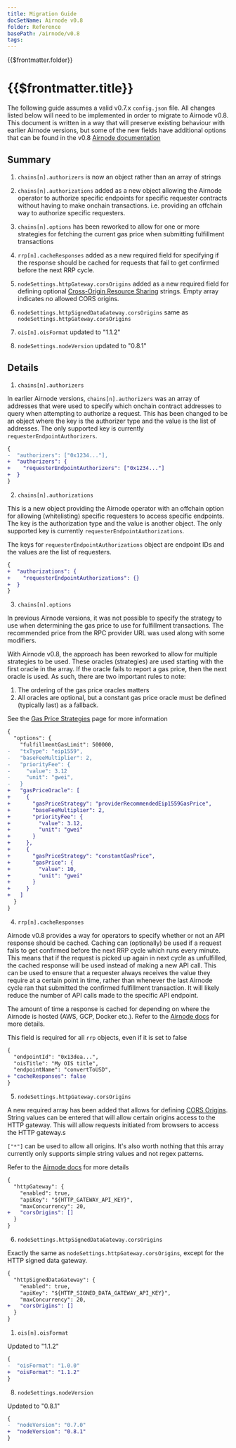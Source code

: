```yaml
---
title: Migration Guide
docSetName: Airnode v0.8
folder: Reference
basePath: /airnode/v0.8
tags:
---
```


<TitleSpan>{{$frontmatter.folder}}</TitleSpan>

# {{$frontmatter.title}}

<VersionWarning/>

<!--TocHeader />
<TOC class="table-of-contents" :include-level="[2,3]" /-->

The following guide assumes a valid v0.7.x `config.json` file. All changes
listed below will need to be implemented in order to migrate to Airnode v0.8.
This document is written in a way that will preserve existing behaviour with
earlier Airnode versions, but some of the new fields have additional options
that can be found in the v0.8
[Airnode documentation](https://old-docs.api3.org/airnode/v0.8/)

## Summary

1. `chains[n].authorizers` is now an object rather than an array of strings

2. `chains[n].authorizations` added as a new object allowing the Airnode
   operator to authorize specific endpoints for specific requester contracts
   without having to make onchain transactions. i.e. providing an offchain way
   to authorize specific requesters.

3. `chains[n].options` has been reworked to allow for one or more strategies for
   fetching the current gas price when submitting fulfillment transactions

4. `rrp[n].cacheResponses` added as a new required field for specifying if the
   response should be cached for requests that fail to get confirmed before the
   next RRP cycle.

5. `nodeSettings.httpGateway.corsOrigins` added as a new required field for
   defining optional
   [Cross-Origin Resource Sharing](https://developer.mozilla.org/en-US/docs/Web/HTTP/CORS)
   strings. Empty array indicates no allowed CORS origins.

6. `nodeSettings.httpSignedDataGateway.corsOrigins` same as
   `nodeSettings.httpGateway.corsOrigins`

7. `ois[n].oisFormat` updated to "1.1.2"

8. `nodeSettings.nodeVersion` updated to "0.8.1"

## Details

1. `chains[n].authorizers`

In earlier Airnode versions, `chains[n].authorizers` was an array of addresses
that were used to specify which onchain contract addresses to query when
attempting to authorize a request. This has been changed to be an object where
the key is the authorizer type and the value is the list of addresses. The only
supported key is currently `requesterEndpointAuthorizers`.

```diff
{
-  "authorizers": ["0x1234..."],
+  "authorizers": {
+    "requesterEndpointAuthorizers": ["0x1234..."]
+  }
}
```

2. `chains[n].authorizations`

This is a new object providing the Airnode operator with an offchain option for
allowing (whitelisting) specific requesters to access specific endpoints. The
key is the authorization type and the value is another object. The only
supported key is currently `requesterEndpointAuthorizations`.

The keys for `requesterEndpointAuthorizations` object are endpoint IDs and the
values are the list of requesters.

```diff
{
+  "authorizations": {
+    "requesterEndpointAuthorizations": {}
+  }
}
```

3. `chains[n].options`

In previous Airnode versions, it was not possible to specify the strategy to use
when determining the gas price to use for fulfillment transactions. The
recommended price from the RPC provider URL was used along with some modifiers.

With Airnode v0.8, the approach has been reworked to allow for multiple
strategies to be used. These oracles (strategies) are used starting with the
first oracle in the array. If the oracle fails to report a gas price, then the
next oracle is used. As such, there are two important rules to note:

1. The ordering of the gas price oracles matters
2. All oracles are optional, but a constant gas price oracle must be defined
   (typically last) as a fallback.

See the
[Gas Price Strategies](https://old-docs.api3.org/airnode/v0.8/concepts/gas-prices.html)
page for more information

```diff
{
  "options": {
    "fulfillmentGasLimit": 500000,
-   "txType": "eip1559",
-   "baseFeeMultiplier": 2,
-   "priorityFee": {
-     "value": 3.12
-     "unit": "gwei",
-   }
+   "gasPriceOracle": [
+     {
+       "gasPriceStrategy": "providerRecommendedEip1559GasPrice",
+       "baseFeeMultiplier": 2,
+       "priorityFee": {
+         "value": 3.12,
+         "unit": "gwei"
+       }
+     },
+     {
+       "gasPriceStrategy": "constantGasPrice",
+       "gasPrice": {
+         "value": 10,
+         "unit": "gwei"
+       }
+     }
+   ]
  }
}
```

4. `rrp[n].cacheResponses`

Airnode v0.8 provides a way for operators to specify whether or not an API
response should be cached. Caching can (optionally) be used if a request fails
to get confirmed before the next RRP cycle which runs every minute. This means
that if the request is picked up again in next cycle as unfulfilled, the cached
response will be used instead of making a new API call. This can be used to
ensure that a requester always receives the value they require at a certain
point in time, rather than whenever the last Airnode cycle ran that submitted
the confirmed fulfillment transaction. It will likely reduce the number of API
calls made to the specific API endpoint.

The amount of time a response is cached for depending on where the Airnode is
hosted (AWS, GCP, Docker etc.). Refer to the
[Airnode docs](https://old-docs.api3.org/airnode/v0.8/) for more details.

This field is required for all `rrp` objects, even if it is set to false

```diff
{
  "endpointId": "0x13dea...",
  "oisTitle": "My OIS title",
  "endpointName": "convertToUSD",
+ "cacheResponses": false
}
```

5. `nodeSettings.httpGateway.corsOrigins`

A new required array has been added that allows for defining
[CORS Origins](https://developer.mozilla.org/en-US/docs/Web/HTTP/CORS). String
values can be entered that will allow certain origins access to the HTTP
gateway. This will allow requests initiated from browsers to access the HTTP
gateway.s

`["*"]` can be used to allow all origins. It's also worth nothing that this
array currently only supports simple string values and not regex patterns.

Refer to the
[Airnode docs](https://old-docs.api3.org/airnode/v0.8/reference/deployment-files/config-json.html#httpgateway-corsorigins)
for more details

```diff
{
  "httpGateway": {
    "enabled": true,
    "apiKey": "${HTTP_GATEWAY_API_KEY}",
    "maxConcurrency": 20,
+   "corsOrigins": []
  }
}
```

6. `nodeSettings.httpSignedDataGateway.corsOrigins`

Exactly the same as `nodeSettings.httpGateway.corsOrigins`, except for the HTTP
signed data gateway.

```diff
{
  "httpSignedDataGateway": {
    "enabled": true,
    "apiKey": "${HTTP_SIGNED_DATA_GATEWAY_API_KEY}",
    "maxConcurrency": 20,
+   "corsOrigins": []
  }
}
```

1. `ois[n].oisFormat`

Updated to "1.1.2"

```diff
{
-  "oisFormat": "1.0.0"
+  "oisFormat": "1.1.2"
}
```

8. `nodeSettings.nodeVersion`

Updated to "0.8.1"

```diff
{
-  "nodeVersion": "0.7.0"
+  "nodeVersion": "0.8.1"
}
```
